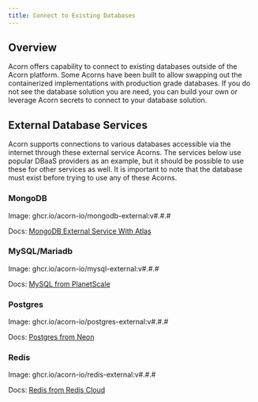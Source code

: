 ```yaml
---
title: Connect to Existing Databases
---
```


## Overview

Acorn offers capability to connect to existing databases outside of the Acorn platform. Some Acorns have been built to allow swapping out the containerized implementations with production grade databases. If you do not see the database solution you are need, you can build your own or leverage Acorn secrets to connect to your database solution.

## External Database Services

Acorn supports connections to various databases accessible via the internet through these external service Acorns. The services below use popular DBaaS providers as an example, but it should be possible to use these for other services as well. It is important to note that the database must exist before trying to use any of these Acorns.

### MongoDB

Image: ghcr.io/acorn-io/mongodb-external:v#.#.#

Docs: [MongoDB External Service With Atlas](https://github.com/acorn-io/mongodb-external/blob/main/README.md#how-to-use-with-mongodb-atlas)

### MySQL/Mariadb

Image: ghcr.io/acorn-io/mysql-external:v#.#.#

Docs: [MySQL from PlanetScale](https://github.com/acorn-io/mysql-external#example)

### Postgres

Image: ghcr.io/acorn-io/postgres-external:v#.#.#

Docs: [Postgres from Neon](https://github.com/acorn-io/postgres-external#how-to-use-with-neon-tech-postgres)

### Redis

Image: ghcr.io/acorn-io/redis-external:v#.#.#

Docs: [Redis from Redis Cloud](https://github.com/acorn-io/redis-external#example-using-redis-cloud-service)
